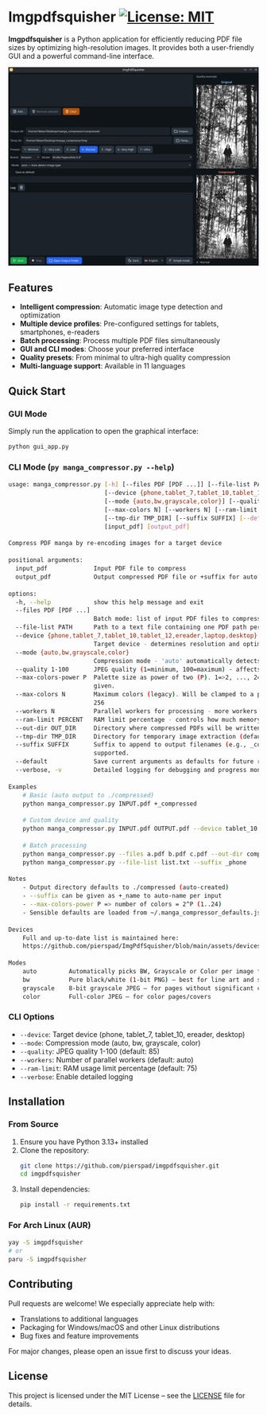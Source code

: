 
# Imgpdfsquisher [![License: MIT](https://img.shields.io/badge/License-MIT-yellow.svg)](https://opensource.org/licenses/MIT)

**Imgpdfsquisher** is a Python application for efficiently reducing PDF file sizes by optimizing high-resolution images. It provides both a user-friendly GUI and a powerful command-line interface.

![Screenshot of the app](image.png)

## Features

- **Intelligent compression**: Automatic image type detection and optimization
- **Multiple device profiles**: Pre-configured settings for tablets, smartphones, e-readers
- **Batch processing**: Process multiple PDF files simultaneously
- **GUI and CLI modes**: Choose your preferred interface
- **Quality presets**: From minimal to ultra-high quality compression
- **Multi-language support**: Available in 11 languages

## Quick Start

### GUI Mode
Simply run the application to open the graphical interface:
```bash
python gui_app.py
```

### CLI Mode (```py manga_compressor.py --help```)

```bash
usage: manga_compressor.py [-h] [--files PDF [PDF ...]] [--file-list PATH]
                           [--device {phone,tablet_7,tablet_10,tablet_12,ereader,laptop,desktop}]
                           [--mode {auto,bw,grayscale,color}] [--quality 1-100] [--max-colors-power P]
                           [--max-colors N] [--workers N] [--ram-limit PERCENT] [--out-dir OUT_DIR]
                           [--tmp-dir TMP_DIR] [--suffix SUFFIX] [--default] [--verbose]
                           [input_pdf] [output_pdf]

Compress PDF manga by re-encoding images for a target device

positional arguments:
  input_pdf             Input PDF file to compress
  output_pdf            Output compressed PDF file or +suffix for auto naming

options:
  -h, --help            show this help message and exit
  --files PDF [PDF ...]
                        Batch mode: list of input PDF files to compress
  --file-list PATH      Path to a text file containing one PDF path per line (batch mode)
  --device {phone,tablet_7,tablet_10,tablet_12,ereader,laptop,desktop}
                        Target device - determines resolution and optimizations (default: tablet_10)
  --mode {auto,bw,grayscale,color}
                        Compression mode - 'auto' automatically detects the best type (default: auto)
  --quality 1-100       JPEG quality (1=minimum, 100=maximum) - affects final size (default: 20)
  --max-colors-power P  Palette size as power of two (P). 1=>2, ..., 24=>16,777,216. Overrides --max-colors if
                        given.
  --max-colors N        Maximum colors (legacy). Will be clamped to a power of two in [2..16,777,216]. Default:
                        256
  --workers N           Parallel workers for processing - more workers = faster but more RAM (default: auto)
  --ram-limit PERCENT   RAM limit percentage - controls how much memory to use (default: 75%)
  --out-dir OUT_DIR     Directory where compressed PDFs will be written (default: ./compressed)
  --tmp-dir TMP_DIR     Directory for temporary image extraction (default: ./tmp)
  --suffix SUFFIX       Suffix to append to output filenames (e.g., _compressed). Use '+_x' style also
                        supported.
  --default             Save current arguments as defaults for future runs
  --verbose, -v         Detailed logging for debugging and progress monitoring

Examples
    # Basic (auto output to ./compressed)
    python manga_compressor.py INPUT.pdf +_compressed

    # Custom device and quality
    python manga_compressor.py INPUT.pdf OUTPUT.pdf --device tablet_10 --mode auto --quality 75

    # Batch processing
    python manga_compressor.py --files a.pdf b.pdf c.pdf --out-dir compressed
    python manga_compressor.py --file-list list.txt --suffix _phone

Notes
    - Output directory defaults to ./compressed (auto-created)
    - --suffix can be given as +_name to auto-name per input
    - --max-colors-power P => number of colors = 2^P (1..24)
    - Sensible defaults are loaded from ~/.manga_compressor_defaults.json if saved

Devices
    Full and up-to-date list is maintained here:
    https://github.com/pierspad/ImgPdfSquisher/blob/main/assets/devices.json

Modes
    auto         Automatically picks BW, Grayscale or Color per image for best size/quality
    bw           Pure black/white (1-bit PNG) — best for line art and scanned B/W manga
    grayscale    8-bit grayscale JPEG — for pages without significant colors
    color        Full-color JPEG — for color pages/covers
```

### CLI Options
- `--device`: Target device (phone, tablet_7, tablet_10, ereader, desktop)
- `--mode`: Compression mode (auto, bw, grayscale, color)
- `--quality`: JPEG quality 1-100 (default: 85)
- `--workers`: Number of parallel workers (default: auto)
- `--ram-limit`: RAM usage limit percentage (default: 75)
- `--verbose`: Enable detailed logging

## Installation

### From Source
1. Ensure you have Python 3.13+ installed
2. Clone the repository:
   ```bash
   git clone https://github.com/pierspad/imgpdfsquisher.git
   cd imgpdfsquisher
   ```
3. Install dependencies:
   ```bash
   pip install -r requirements.txt
   ```

### For Arch Linux (AUR)
```bash
yay -S imgpdfsquisher
# or
paru -S imgpdfsquisher
```

## Contributing
Pull requests are welcome! We especially appreciate help with:
- Translations to additional languages
- Packaging for Windows/macOS and other Linux distributions
- Bug fixes and feature improvements

For major changes, please open an issue first to discuss your ideas.

## License
This project is licensed under the MIT License – see the [LICENSE](LICENSE) file for details.

